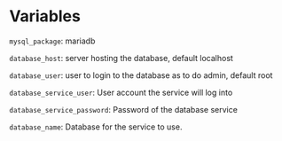 # Variables

`mysql_package`: mariadb

`database_host`: server hosting the database, default localhost

`database_user`: user to login to the database as to do admin, default root

`database_service_user`: User account the service will log into

`database_service_password`: Password of the database service

`database_name`: Database for the service to use.
